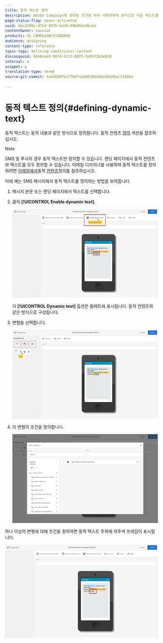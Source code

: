 ```yaml
---
title: 동적 텍스트 정의
description: Adobe Campaign에 정의된 조건에 따라 사용자에게 동적으로 다른 텍스트를 표시하는 방법을 알아봅니다.
page-status-flag: never-activated
uuid: bbcd200c-4fb4-467b-ba39-09b8bee9bcaa
contentOwner: sauviat
products: SG_CAMPAIGN/STANDARD
audience: designing
content-type: reference
topic-tags: defining-conditional-content
discoiquuid: 6bb6cee3-5674-4113-8073-5a9572b3e830
internal: n
snippet: y
translation-type: tm+mt
source-git-commit: 5ed46987a3778dfa100639de8be9b6d5ac5348b4

---
```



# 동적 텍스트 정의{#defining-dynamic-text}

동적 텍스트는 동적 내용과 같은 방식으로 정의됩니다. 동적 컨텐츠 [정의](../../designing/using/personalization.md#defining-dynamic-content-in-an-email) 섹션을 참조하십시오.

>[!NOTE]
>
>SMS 및 푸시의 경우 동적 텍스트만 정의할 수 있습니다. 랜딩 페이지에서 동적 컨텐츠와 텍스트를 모두 정의할 수 있습니다. 이메일 디자이너를 사용하여 동적 텍스트를 정의하려면 [이메일에서](../../designing/using/designing-content-in-adobe-campaign.md)동적 [컨텐츠](../../designing/using/personalization.md#defining-dynamic-content-in-an-email)정의를 참조하십시오.

아래 예는 SMS 메시지에서 동적 텍스트를 정의하는 방법을 보여줍니다.

1. 메시지 본문 또는 랜딩 페이지에서 텍스트를 선택합니다.
1. 클릭 **[!UICONTROL Enable dynamic text]**.

   ![](assets/dynamic_text_sms_1.png)

   이 **[!UICONTROL Dynamic text]** 옵션은 팔레트에 표시됩니다. 동적 컨텐츠와 같은 방식으로 구성됩니다.

1. 변형을 선택합니다.

   ![](assets/dynamic_text_sms_2.png)

1. 이 변형의 조건을 정의합니다.

   ![](assets/dynamic_text_sms_4.png)

하나 이상의 변형에 대해 조건을 정의하면 동적 텍스트 주위에 자주색 프레임이 표시됩니다.

![](assets/dynamic_text_sms_3.png)

